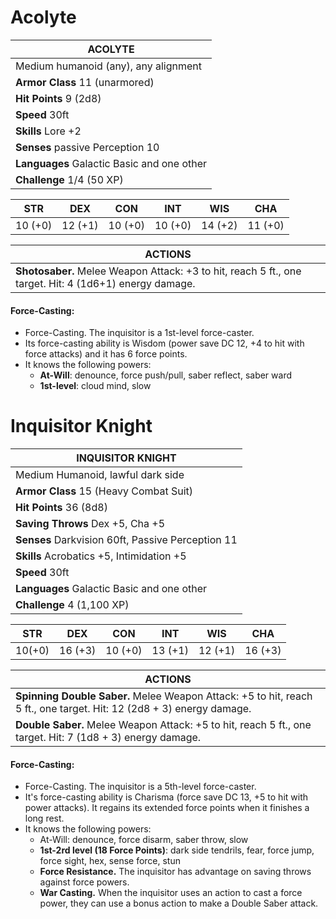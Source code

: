 # Acolyte
| ACOLYTE                                    |
| ------------------------------------------ |
| Medium humanoid (any), any alignment       |
| **Armor Class** 11 (unarmored)             |
| **Hit Points** 9 (2d8)                     |
| **Speed** 30ft                             |
| **Skills** Lore +2                         |
| **Senses** passive Perception 10           |
| **Languages** Galactic Basic and one other |
| **Challenge** 1/4 (50 XP)                  |

|   STR   |   DEX   |   CON   |   INT   |   WIS   |   CHA   |
| :-----: | :-----: | :-----: | :-----: | :-----: | :-----: |
| 10 (+0) | 12 (+1) | 10 (+0) | 10 (+0) | 14 (+2) | 11 (+0) |

| **ACTIONS**                                                  |
| ------------------------------------------------------------ |
| **Shotosaber.** Melee Weapon Attack: +3 to hit, reach 5 ft., one target. Hit: 4 (1d6+1) energy damage. |

#### Force-Casting:

* Force-Casting. The inquisitor is a 1st-level force-caster. 
* Its force-casting ability is Wisdom (power save DC 12, +4 to hit with force attacks) and it has 6 force points.
* It knows the following powers:
  * **At-Will**: denounce, force push/pull, saber reflect, saber ward
  * **1st-level**: cloud mind, slow



# Inquisitor Knight

| INQUISITOR KNIGHT                                 |
| ------------------------------------------------- |
| Medium Humanoid, lawful dark side                 |
| **Armor Class** 15 (Heavy Combat Suit)            |
| **Hit Points** 36 (8d8)                           |
| **Saving Throws** Dex +5, Cha +5                  |
| **Senses** Darkvision 60ft, Passive Perception 11 |
| **Skills** Acrobatics +5, Intimidation +5         |
| **Speed** 30ft                                    |
| **Languages** Galactic Basic and one other        |
| **Challenge** 4 (1,100 XP)                        |

|  STR   |   DEX   |   CON   |   INT   |   WIS   |   CHA   |
| :----: | :-----: | :-----: | :-----: | :-----: | :-----: |
| 10(+0) | 16 (+3) | 10 (+0) | 13 (+1) | 12 (+1) | 16 (+3) |

| ACTIONS                                                      |
| ------------------------------------------------------------ |
| **Spinning Double Saber.** Melee Weapon Attack: +5 to hit, reach 5 ft., one target. Hit: 12 (2d8 + 3) energy damage. |
| **Double Saber.** Melee Weapon Attack: +5 to hit, reach 5 ft., one target. Hit: 7 (1d8 + 3) energy damage. |

#### Force-Casting:

* Force-Casting. The inquisitor is a 5th-level force-caster. 
* It's force-casting ability is Charisma (force save DC 13, +5 to hit with power attacks). It regains its extended force points when it finishes a long rest. 
* It knows the following powers:
  * At-Will: denounce, force disarm, saber throw, slow 
  * **1st-2rd level (18 Force Points)**: dark side tendrils, fear, force jump, force sight, hex, sense force, stun
  * **Force Resistance.** The inquisitor has advantage on saving throws against force powers.
  * **War Casting.** When the inquisitor uses an action to cast a force power, they can use a bonus action to make a Double Saber attack.



